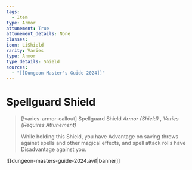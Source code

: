 ```yaml
---
tags:
  - Item
type: Armor
attunement: True
attunement_details: None
classes:
icon: LiShield
rarity: Varies
type: Armor
type_details: Shield
sources: 
  - "[[Dungeon Master's Guide 2024]]"
---
```

# Spellguard Shield
>[!varies-armor-callout] Spellguard Shield
>_Armor (Shield) , Varies (Requires Attunement)_
>
>While holding this Shield, you have Advantage on saving throws against spells and other magical effects, and spell attack rolls have Disadvantage against you.
>


![[dungeon-masters-guide-2024.avif|banner]]